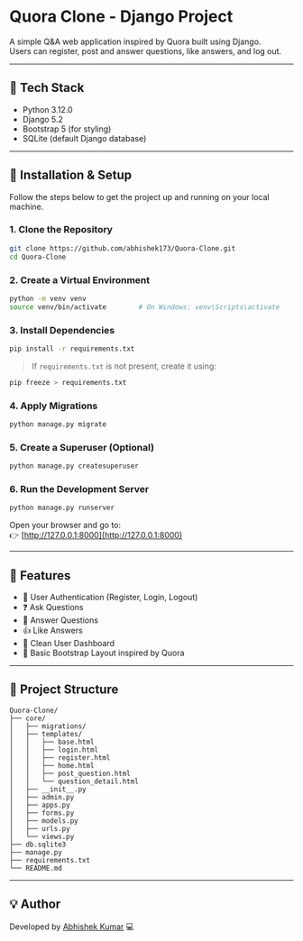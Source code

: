 # Quora Clone - Django Project

A simple Q&A web application inspired by Quora built using Django.  
Users can register, post and answer questions, like answers, and log out.

---

## 🔧 Tech Stack

- Python 3.12.0
- Django 5.2 
- Bootstrap 5 (for styling)  
- SQLite (default Django database)

---

## 🚀 Installation & Setup

Follow the steps below to get the project up and running on your local machine.

### 1. Clone the Repository

```bash
git clone https://github.com/abhishek173/Quora-Clone.git
cd Quora-Clone
```

### 2. Create a Virtual Environment

```bash
python -m venv venv
source venv/bin/activate        # On Windows: venv\Scripts\activate
```

### 3. Install Dependencies

```bash
pip install -r requirements.txt
```

> If `requirements.txt` is not present, create it using:

```bash
pip freeze > requirements.txt
```

### 4. Apply Migrations

```bash
python manage.py migrate
```

### 5. Create a Superuser (Optional)

```bash
python manage.py createsuperuser
```

### 6. Run the Development Server

```bash
python manage.py runserver
```

Open your browser and go to:  
👉 [http://127.0.0.1:8000](http://127.0.0.1:8000)

---

## 📌 Features

- 🔐 User Authentication (Register, Login, Logout)
- ❓ Ask Questions
- 💬 Answer Questions
- 👍 Like Answers
- 🧑 Clean User Dashboard
- 🧱 Basic Bootstrap Layout inspired by Quora

---

## 📂 Project Structure

```
Quora-Clone/
├── core/
│   ├── migrations/
│   ├── templates/
│   │   ├── base.html
│   │   ├── login.html
│   │   ├── register.html
│   │   ├── home.html
│   │   ├── post_question.html
│   │   └── question_detail.html
│   ├── __init__.py
│   ├── admin.py
│   ├── apps.py
│   ├── forms.py
│   ├── models.py
│   ├── urls.py
│   └── views.py
├── db.sqlite3
├── manage.py
├── requirements.txt
└── README.md
```

---


## 💡 Author

Developed by [Abhishek Kumar](https://github.com/abhishek173) 💻

